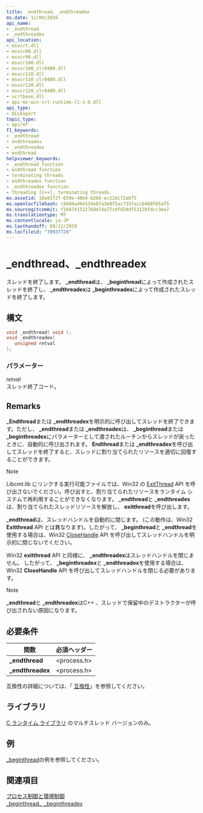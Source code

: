 ```yaml
---
title: _endthread、_endthreadex
ms.date: 11/04/2016
api_name:
- _endthread
- _endthreadex
api_location:
- msvcrt.dll
- msvcr80.dll
- msvcr90.dll
- msvcr100.dll
- msvcr100_clr0400.dll
- msvcr110.dll
- msvcr110_clr0400.dll
- msvcr120.dll
- msvcr120_clr0400.dll
- ucrtbase.dll
- api-ms-win-crt-runtime-l1-1-0.dll
api_type:
- DLLExport
topic_type:
- apiref
f1_keywords:
- _endthread
- endthreadex
- _endthreadex
- endthread
helpviewer_keywords:
- _endthread function
- endthread function
- terminating threads
- endthreadex function
- _endthreadex function
- threading [C++], terminating threads
ms.assetid: 18a91f2f-659e-40b4-b266-ec12dcf2abf5
ms.openlocfilehash: c9dd4a49e534e8fa3e0f5ac735faccb4b0f65af5
ms.sourcegitcommit: f19474151276d47da77cdfd20df53128fdcc3ea7
ms.translationtype: MT
ms.contentlocale: ja-JP
ms.lasthandoff: 09/12/2019
ms.locfileid: "70937728"
---
```

# <a name="_endthread-_endthreadex"></a>_endthread、_endthreadex

スレッドを終了します。 **_endthread**は、 **_beginthread**によって作成されたスレッドを終了し、 **_endthreadex**は **_beginthreadex**によって作成されたスレッドを終了します。

## <a name="syntax"></a>構文

```C
void _endthread( void );
void _endthreadex(
   unsigned retval
);
```

### <a name="parameters"></a>パラメーター

*retval*<br/>
スレッド終了コード。

## <a name="remarks"></a>Remarks

**_Endthread**または **_endthreadex**を明示的に呼び出してスレッドを終了できます。ただし、 **_endthread**または **_endthreadex**は、 **_beginthread**または **_beginthreadex**にパラメーターとして渡されたルーチンからスレッドが戻ったときに、自動的に呼び出されます。 **Endthread**または **_endthreadex**を呼び出してスレッドを終了すると、スレッドに割り当てられたリソースを適切に回復することができます。

> [!NOTE]
> Libcmt.lib にリンクする実行可能ファイルでは、Win32 の [ExitThread](/windows/win32/api/processthreadsapi/nf-processthreadsapi-exitthread) API を呼び出さないでください。呼び出すと、割り当てられたリソースをランタイム システムで再利用することができなくなります。 **_endthread**と **_endthreadex**は、割り当てられたスレッドリソースを解放し、 **exitthread**を呼び出します。

**_endthread**は、スレッドハンドルを自動的に閉じます。 (この動作は、Win32 **Exitthread** API とは異なります)。したがって、 **_beginthread**と **_endthread**を使用する場合は、Win32 [CloseHandle](/windows/win32/api/handleapi/nf-handleapi-closehandle) API を呼び出してスレッドハンドルを明示的に閉じないでください。

Win32 **exitthread** API と同様に、 **_endthreadex**はスレッドハンドルを閉じません。 したがって、 **_beginthreadex**と **_endthreadex**を使用する場合は、Win32 **CloseHandle** API を呼び出してスレッドハンドルを閉じる必要があります。

> [!NOTE]
> **_endthread**と **_endthreadex**はC++ 、スレッドで保留中のデストラクターが呼び出されない原因になります。

## <a name="requirements"></a>必要条件

|関数|必須ヘッダー|
|--------------|---------------------|
|**_endthread**|\<process.h>|
|**_endthreadex**|\<process.h>|

互換性の詳細については、「 [互換性](../../c-runtime-library/compatibility.md)」を参照してください。

## <a name="libraries"></a>ライブラリ

[C ランタイム ライブラリ](../../c-runtime-library/crt-library-features.md) のマルチスレッド バージョンのみ。

## <a name="example"></a>例

[_beginthread](beginthread-beginthreadex.md)の例を参照してください。

## <a name="see-also"></a>関連項目

[プロセス制御と環境制御](../../c-runtime-library/process-and-environment-control.md)<br/>
[_beginthread、_beginthreadex](beginthread-beginthreadex.md)<br/>
